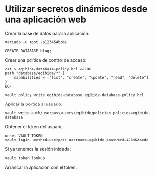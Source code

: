 # Utilizar secretos dinámicos desde una aplicación web

Crear la base de datos para la aplicación:

```shell
mariadb -u root -p12345Abcde
```

```mariadb
CREATE DATABASE blog;
```

Crear una política de control de acceso:

```shell
cat > egibide-database-policy.hcl <<EOF
path "database/egibide/*" {
    capabilities = ["list", "create", "update", "read", "delete"]
}
EOF

vault policy write egibide-database egibide-database-policy.hcl
```

Aplicar la política al usuario:

```shell
vault write auth/userpass/users/egibide/policies policies=egibide-database
```

Obtener el token del usuario:

```shell
unset VAULT_TOKEN
vault login -method=userpass username=egibide password=12345Abcde
```

Si ya tenemos la sesión iniciada:

```shell
vault token lookup
```

Arrancar la aplicación con el token.
